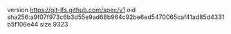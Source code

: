version https://git-lfs.github.com/spec/v1
oid sha256:a9f07f973c6b3d55e9ad68b964c92be6ed5470065caf41ad85d4331b5f106e44
size 9323
